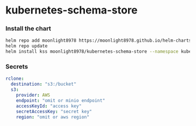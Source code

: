 # kubernetes-schema-store

### Install the chart

```bash
helm repo add moonlight8978 https://moonlight8978.github.io/helm-charts
helm repo update
helm install kss moonlight8978/kubernetes-schema-store --namespace kube-system --values secrets.yaml
```

### Secrets
```yaml
rclone:
  destination: "s3:/bucket"
  s3:
    provider: AWS
    endpoint: "omit or minio endpoint"
    accessKeyId: "access key"
    secretAccessKey: "secret key"
    region: "omit or aws region"
```
